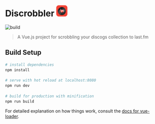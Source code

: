 # Discrobbler ![icon](https://github.com/fBosch/discrobbler/blob/master/android-icon-36x36.png?raw=true) 
![build](https://travis-ci.org/fBosch/discrobbler.svg?branch=master)
> A Vue.js project for scrobbling your discogs collection to last.fm

## Build Setup

``` bash
# install dependencies
npm install

# serve with hot reload at localhost:8080
npm run dev

# build for production with minification
npm run build
```

For detailed explanation on how things work, consult the [docs for vue-loader](http://vuejs.github.io/vue-loader).
